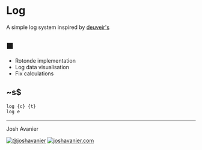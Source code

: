 # Log

A simple log system inspired by [deuveir's](https://github.com/deuveir/research.log)

## ■

- Rotonde implementation
- Log data visualisation
- Fix calculations

## ~s$

```sh
log {c} {t}
log e
```

---

Josh Avanier

[![@joshavanier](https://joshavanier.github.io/badges/twitter.svg)](https://twitter.com/joshavanier) [![joshavanier.com](https://joshavanier.github.io/badges/website.svg)](https://joshavanier.com)
